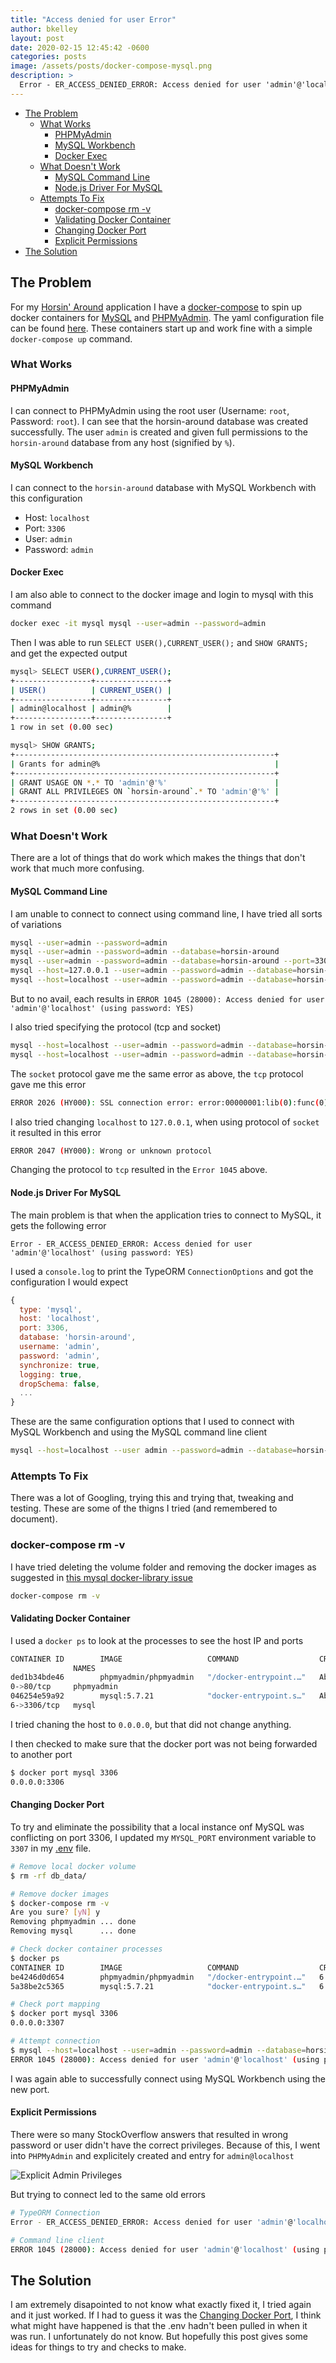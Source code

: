 ```yaml
---
title: "Access denied for user Error"
author: bkelley
layout: post
date: 2020-02-15 12:45:42 -0600
categories: posts
image: /assets/posts/docker-compose-mysql.png
description: >
  Error - ER_ACCESS_DENIED_ERROR: Access denied for user 'admin'@'localhost' (using password: YES)
---
```


- [The Problem](#the-problem)
  - [What Works](#what-works)
    - [PHPMyAdmin](#phpmyadmin)
    - [MySQL Workbench](#mysql-workbench)
    - [Docker Exec](#docker-exec)
  - [What Doesn't Work](#what-doesn't-work)
    - [MySQL Command Line](#mysql-command-line)
    - [Node.js Driver For MySQL](#node.js-driver-for-mysql)
  - [Attempts To Fix](#attempts-to-fix)
    - [docker-compose rm -v](#docker-compose-rm--v)
    - [Validating Docker Container](#validating-docker-container)
    - [Changing Docker Port](#changing-docker-port)
    - [Explicit Permissions](#explicit-permissions)
- [The Solution](#the-solution)

## The Problem

For my [Horsin' Around](https://github.com/Kelley12/horsin-around) application I have a [docker-compose](https://docs.docker.com/compose/) to spin up docker containers for [MySQL](https://www.mysql.com/) and [PHPMyAdmin](https://www.phpmyadmin.net/). The yaml configuration file can be found [here](https://github.com/Kelley12/horsin-around/blob/develop/docker-compose.yml). These containers start up and work fine with a simple `docker-compose up` command.

### What Works

#### PHPMyAdmin

I can connect to PHPMyAdmin using the root user (Username: `root`, Password: `root`). I can see that the horsin-around database was created successfully. The user `admin` is created and given full permissions to the `horsin-around` database from any host (signified by `%`).

#### MySQL Workbench

I can connect to the `horsin-around` database with MySQL Workbench with this configuration

- Host: `localhost`
- Port: `3306`
- User: `admin`
- Password: `admin`

#### Docker Exec

I am also able to connect to the docker image and login to mysql with this command

```bash
docker exec -it mysql mysql --user=admin --password=admin
```

Then I was able to run `SELECT USER(),CURRENT_USER();` and `SHOW GRANTS;` and get the expected output

```bash
mysql> SELECT USER(),CURRENT_USER();
+-----------------+----------------+
| USER()          | CURRENT_USER() |
+-----------------+----------------+
| admin@localhost | admin@%        |
+-----------------+----------------+
1 row in set (0.00 sec)

mysql> SHOW GRANTS;
+----------------------------------------------------------+
| Grants for admin@%                                       |
+----------------------------------------------------------+
| GRANT USAGE ON *.* TO 'admin'@'%'                        |
| GRANT ALL PRIVILEGES ON `horsin-around`.* TO 'admin'@'%' |
+----------------------------------------------------------+
2 rows in set (0.00 sec)
```

### What Doesn't Work

There are a lot of things that do work which makes the things that don't work that much more confusing.

#### MySQL Command Line

I am unable to connect to connect using command line, I have tried all sorts of variations

```bash
mysql --user=admin --password=admin
mysql --user=admin --password=admin --database=horsin-around
mysql --user=admin --password=admin --database=horsin-around --port=3306
mysql --host=127.0.0.1 --user=admin --password=admin --database=horsin-around --port=3306
mysql --host=localhost --user=admin --password=admin --database=horsin-around --port=3306
```

But to no avail, each results in `ERROR 1045 (28000): Access denied for user 'admin'@'localhost' (using password: YES)`

I also tried specifying the protocol (tcp and socket)

```bash
mysql --host=localhost --user=admin --password=admin --database=horsin-around --port=3306 --protocol=tcp
mysql --host=localhost --user=admin --password=admin --database=horsin-around --port=3306 --protocol=socket
```

The `socket` protocol gave me the same error as above, the `tcp` protocol gave me this error

```bash
ERROR 2026 (HY000): SSL connection error: error:00000001:lib(0):func(0):reason(1)
```

I also tried changing `localhost` to `127.0.0.1`, when using protocol of `socket` it resulted in this error

```bash
ERROR 2047 (HY000): Wrong or unknown protocol
```

Changing the protocol to `tcp` resulted in the `Error 1045` above.

#### Node.js Driver For MySQL

The main problem is that when the application tries to connect to MySQL, it gets the following error

`Error - ER_ACCESS_DENIED_ERROR: Access denied for user 'admin'@'localhost' (using password: YES)`

I used a `console.log` to print the TypeORM `ConnectionOptions` and got the configuration I would expect

```javascript
{
  type: 'mysql',
  host: 'localhost',
  port: 3306,
  database: 'horsin-around',
  username: 'admin',
  password: 'admin',
  synchronize: true,
  logging: true,
  dropSchema: false,
  ...
}
```

These are the same configuration options that I used to connect with MySQL Workbench and using the MySQL command line client

```bash
mysql --host=localhost --user admin --password=admin --database=horsin-around --port=3306
```

### Attempts To Fix

There was a lot of Googling, trying this and trying that, tweaking and testing. These are some of the thigns I tried (and remembered to document).

### docker-compose rm -v

I have tried deleting the volume folder and removing the docker images as suggested in [this mysql docker-library issue](https://github.com/docker-library/mysql/issues/51#issuecomment-76989402)

```bash
docker-compose rm -v
```

#### Validating Docker Container

I used a `docker ps` to look at the processes to see the host IP and ports

```bash
CONTAINER ID        IMAGE                   COMMAND                  CREATED              STATUS              PORTS      
              NAMES
ded1b34bde46        phpmyadmin/phpmyadmin   "/docker-entrypoint.…"   About a minute ago   Up About a minute   0.0.0.0:808
0->80/tcp     phpmyadmin
046254e59a92        mysql:5.7.21            "docker-entrypoint.s…"   About a minute ago   Up About a minute   0.0.0.0:330
6->3306/tcp   mysql
```

I tried chaning the host to `0.0.0.0`, but that did not change anything.

I then checked to make sure that the docker port was not being forwarded to another port

```bash
$ docker port mysql 3306
0.0.0.0:3306
```

#### Changing Docker Port

To try and eliminate the possibility that a local instance onf MySQL was conflicting on port 3306, I updated my `MYSQL_PORT` environment variable to `3307` in my [.env](https://github.com/Kelley12/horsin-around/blob/develop/.env.example) file.

```bash
# Remove local docker volume
$ rm -rf db_data/

# Remove docker images
$ docker-compose rm -v
Are you sure? [yN] y
Removing phpmyadmin ... done
Removing mysql      ... done

# Check docker container processes
$ docker ps
CONTAINER ID        IMAGE                   COMMAND                  CREATED             STATUS              PORTS                    NAMES
be4246d0d654        phpmyadmin/phpmyadmin   "/docker-entrypoint.…"   6 minutes ago       Up 6 minutes        0.0.0.0:8080->80/tcp     phpmyadmin
5a38be2c5365        mysql:5.7.21            "docker-entrypoint.s…"   6 minutes ago       Up 6 minutes        0.0.0.0:3307->3306/tcp   mysql

# Check port mapping
$ docker port mysql 3306
0.0.0.0:3307

# Attempt connection
$ mysql --host=localhost --user=admin --password=admin --database=horsin-around --port=3307
ERROR 1045 (28000): Access denied for user 'admin'@'localhost' (using password: YES)
```

I was again able to successfully connect using MySQL Workbench using the new port.

#### Explicit Permissions

There were so many StockOverflow answers that resulted in wrong password or user didn't have the correct privileges. Because of this, I went into `PHPMyAdmin` and explicitely created and entry for `admin@localhost`

![Explicit Admin Privileges](/assets/images/phpmyadmin-admin-user-privileges.png "Explicit Admin Privileges")

But trying to connect led to the same old errors

```bash
# TypeORM Connection
Error - ER_ACCESS_DENIED_ERROR: Access denied for user 'admin'@'localhost' (using password: YES)

# Command line client
ERROR 1045 (28000): Access denied for user 'admin'@'localhost' (using password: YES)
```

## The Solution

I am extremely disapointed to not know what exactly fixed it, I tried again and it just worked. If I had to guess it was the [Changing Docker Port](#changing-docker-port), I think what might have happened is that the .env hadn't been pulled in when it was run. I unfortunately do not know. But hopefully this post gives some ideas for things to try and checks to make.

